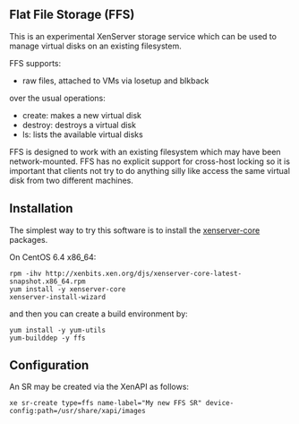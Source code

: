 Flat File Storage (FFS)
-----------------------

This is an experimental XenServer storage service which can be
used to manage virtual disks on an existing filesystem.

FFS supports:

  * raw files, attached to VMs via losetup and blkback

over the usual operations:

  * create: makes a new virtual disk
  * destroy: destroys a virtual disk
  * ls: lists the available virtual disks

FFS is designed to work with an existing filesystem which may have
been network-mounted. FFS has no explicit support for cross-host locking
so it is important that clients not try to do anything silly like
access the same virtual disk from two different machines.

Installation
------------

The simplest way to try this software is to install the
[xenserver-core](http://www.xenserver.org/blog.html)
packages.

On CentOS 6.4 x86_64:

```
rpm -ihv http://xenbits.xen.org/djs/xenserver-core-latest-snapshot.x86_64.rpm
yum install -y xenserver-core
xenserver-install-wizard
```

and then you can create a build environment by:

```
yum install -y yum-utils
yum-builddep -y ffs
```

Configuration
-------------

An SR may be created via the XenAPI as follows:

```
xe sr-create type=ffs name-label="My new FFS SR" device-config:path=/usr/share/xapi/images
```


